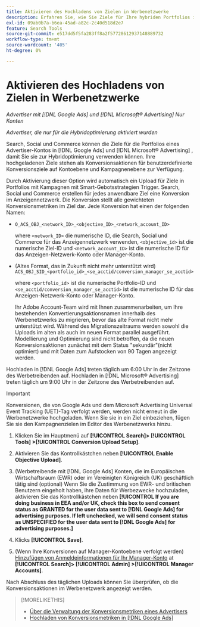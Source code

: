 ```yaml
---
title: Aktivieren des Hochladens von Zielen in Werbenetzwerke
description: Erfahren Sie, wie Sie Ziele für Ihre hybriden Portfolios in [!DNL Google Ads] und [!DNL Microsoft® Advertising].
exl-id: 09ab0b7a-b6ea-45ad-a82c-2c40d518d2e7
feature: Search Tools
source-git-commit: e517dd5f5fa283ff8a2f57728612937148889732
workflow-type: tm+mt
source-wordcount: '405'
ht-degree: 0%

---
```


# Aktivieren des Hochladens von Zielen in Werbenetzwerke

*Advertiser mit [!DNL Google Ads] und [!DNL Microsoft® Advertising] Nur Konten*

*Advertiser, die nur für die Hybridoptimierung aktiviert wurden*

Search, Social und Commerce können die Ziele für die Portfolios eines Advertiser-Kontos in [!DNL Google Ads] und [!DNL Microsoft® Advertising] , damit Sie sie zur Hybridoptimierung verwenden können. Ihre hochgeladenen Ziele stehen als Konversionsaktionen für benutzerdefinierte Konversionsziele auf Kontoebene und Kampagnenebene zur Verfügung.

Durch Aktivierung dieser Option wird automatisch ein Upload für Ziele in Portfolios mit Kampagnen mit Smart-Gebotsstrategien Trigger. Search, Social und Commerce erstellen für jedes anwendbare Ziel eine Konversion im Anzeigennetzwerk. Die Konversion stellt alle gewichteten Konversionsmetriken im Ziel dar. Jede Konversion hat einen der folgenden Namen:

* `O_ACS_OBJ_<network_ID>_<objective_ID>_<network_account_ID>`

  where `<network_ID>` die numerische ID, die Search, Social und Commerce für das Anzeigennetzwerk verwenden, `<objective_id>` ist die numerische Ziel-ID und `<network_account_ID>` ist die numerische ID für das Anzeigen-Netzwerk-Konto oder Manager-Konto.

* (Altes Format, das in Zukunft nicht mehr unterstützt wird) `ACS_OBJ_SID_<portfolio_id>_<se_acctid/conversion_manager_se_acctid>`

  where `<portfolio_id>` ist die numerische Portfolio-ID und `<se_acctid/conversion_manager_se_acctid>` ist die numerische ID für das Anzeigen-Netzwerk-Konto oder Manager-Konto.

  Ihr Adobe Account-Team wird mit Ihnen zusammenarbeiten, um Ihre bestehenden Konvertierungsaktionsnamen innerhalb des Werbenetzwerks zu migrieren, bevor das alte Format nicht mehr unterstützt wird. Während des Migrationszeitraums werden sowohl die Uploads im alten als auch im neuen Format parallel ausgeführt. Modellierung und Optimierung sind nicht betroffen, da die neuen Konversionsaktionen zunächst mit dem Status &quot;sekundär&quot;(nicht optimiert) und mit Daten zum Aufstocken von 90 Tagen angezeigt werden.

Hochladen in [!DNL Google Ads] treten täglich um 6:00 Uhr in der Zeitzone des Werbetreibenden auf. Hochladen in [!DNL Microsoft® Advertising] treten täglich um 9:00 Uhr in der Zeitzone des Werbetreibenden auf.

>[!IMPORTANT]
>
>Konversionen, die von Google Ads und dem Microsoft Advertising Universal Event Tracking (UET)-Tag verfolgt werden, werden nicht erneut in die Werbenetzwerke hochgeladen. Wenn Sie sie in ein Ziel einbeziehen, fügen Sie sie den Kampagnenzielen im Editor des Werbenetzwerks hinzu.

<!--
>[!IMPORTANT]
>
>Objectives for hybrid portfolios may include conversion goals from multiple ad networks and other types of conversion metrics. However, the individual campaigns in the portfolio can't include conversion goals that aren't included in the portfolio's objective; using additional conversion goals may impact portfolio performance.
-->

<!-- Can conversions from events triggered on other ad networks be included in the portfolio (and just be ignored)? -->

1. Klicken Sie im Hauptmenü auf **[!UICONTROL Search]> [!UICONTROL Tools] >[!UICONTROL Conversion Upload Setup]**.

1. Aktivieren Sie das Kontrollkästchen neben **[!UICONTROL Enable Objective Upload]**.

1. (Werbetreibende mit [!DNL Google Ads] Konten, die im Europäischen Wirtschaftsraum (EWR) oder im Vereinigten Königreich (UK) geschäftlich tätig sind (optional) Wenn Sie die Zustimmung von EWR- und britischen Benutzern eingeholt haben, ihre Daten für Werbezwecke hochzuladen, aktivieren Sie das Kontrollkästchen neben **[!UICONTROL If you are doing business in EEA and/or UK, check this box to send consent status as GRANTED for the user data sent to [!DNL Google Ads] for advertising purposes. If left unchecked, we will send consent status as UNSPECIFIED for the user data sent to [!DNL Google Ads] for advertising purposes.]**

1. Klicks **[!UICONTROL Save]**.

1. (Wenn Ihre Konversionen auf Manager-Kontoebene verfolgt werden) [Hinzufügen von Anmeldeinformationen für Ihr Manager-Konto](/help/search-social-commerce/admin/manager-accounts.md) at **[!UICONTROL Search]> [!UICONTROL Admin] >[!UICONTROL Manager Accounts]**.

Nach Abschluss des täglichen Uploads können Sie überprüfen, ob die Konversionsaktionen im Werbenetzwerk angezeigt werden.

>[!MORELIKETHIS]
>
>* [Über die Verwaltung der Konversionsmetriken eines Advertisers](/help/search-social-commerce/admin/conversion-metrics/conversion-metric-about.md)
>* [Hochladen von Konversionsmetriken in [!DNL Google Ads]](conversion-metrics-upload-to-google.md)
